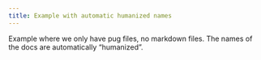 ```yaml
---
title: Example with automatic humanized names
---
```


Example where we only have pug files, no markdown files. The names of the docs are automatically “humanized”.